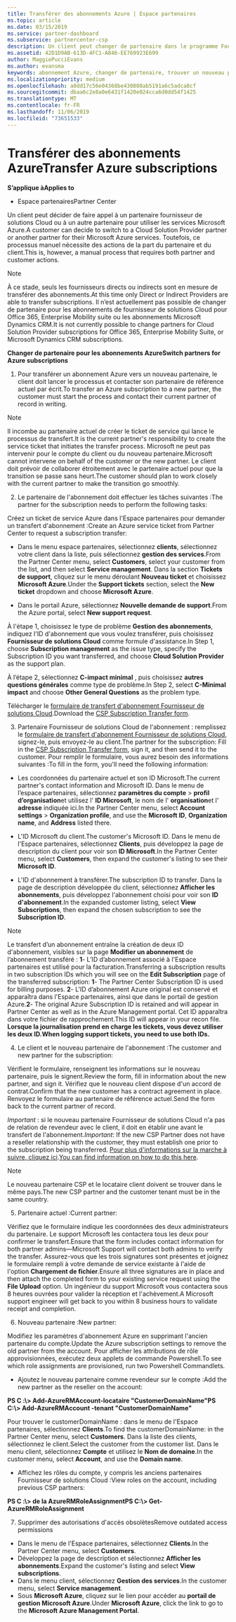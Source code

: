 ```yaml
---
title: Transférer des abonnements Azure | Espace partenaires
ms.topic: article
ms.date: 03/15/2019
ms.service: partner-dashboard
ms.subservice: partnercenter-csp
description: Un client peut changer de partenaire dans le programme Fournisseur de solutions&nbsp;Cloud pour utiliser les services Microsoft&nbsp;Azure. Toutefois, ce processus manuel nécessite des actions de la part du partenaire et du client.
ms.assetid: 42D1D9AB-613D-4FC1-A846-EE769923E699
author: MaggiePucciEvans
ms.author: evansma
keywords: abonnement Azure, changer de partenaire, trouver un nouveau partenaire, autre partenaire
ms.localizationpriority: medium
ms.openlocfilehash: a0dd17c56e04368be430808ab5191a6c5adca8cf
ms.sourcegitcommit: dbaa6c2e8a0e6431f1420e024cca6d0dd54f1425
ms.translationtype: MT
ms.contentlocale: fr-FR
ms.lasthandoff: 11/06/2019
ms.locfileid: "73651533"
---
```

# <a name="transfer-azure-subscriptions"></a><span data-ttu-id="6417b-105">Transférer des abonnements Azure</span><span class="sxs-lookup"><span data-stu-id="6417b-105">Transfer Azure subscriptions</span></span> 

<span data-ttu-id="6417b-106">**S’applique à**</span><span class="sxs-lookup"><span data-stu-id="6417b-106">**Applies to**</span></span>

-  <span data-ttu-id="6417b-107">Espace partenaires</span><span class="sxs-lookup"><span data-stu-id="6417b-107">Partner Center</span></span>

<span data-ttu-id="6417b-108">Un client peut décider de faire appel à un partenaire fournisseur de solutions Cloud ou à un autre partenaire pour utiliser les services Microsoft Azure.</span><span class="sxs-lookup"><span data-stu-id="6417b-108">A customer can decide to switch to a Cloud Solution Provider partner or another partner for their Microsoft Azure services.</span></span> <span data-ttu-id="6417b-109">Toutefois, ce processus manuel nécessite des actions de la part du partenaire et du client.</span><span class="sxs-lookup"><span data-stu-id="6417b-109">This is, however, a manual process that requires both partner and customer actions.</span></span>

>[!Note]  
><span data-ttu-id="6417b-110">À ce stade, seuls les fournisseurs directs ou indirects sont en mesure de transférer des abonnements.</span><span class="sxs-lookup"><span data-stu-id="6417b-110">At this time only Direct or Indirect Providers are able to transfer subscriptions.</span></span>
><span data-ttu-id="6417b-111">Il n’est actuellement pas possible de changer de partenaire pour les abonnements de fournisseur de solutions Cloud pour Office 365, Enterprise Mobility suite ou les abonnements Microsoft Dynamics CRM.</span><span class="sxs-lookup"><span data-stu-id="6417b-111">It is not currently possible to change partners for Cloud Solution Provider subscriptions for Office 365, Enterprise Mobility Suite, or Microsoft Dynamics CRM subscriptions.</span></span>



<span data-ttu-id="6417b-112">**Changer de partenaire pour les abonnements Azure**</span><span class="sxs-lookup"><span data-stu-id="6417b-112">**Switch partners for Azure subscriptions**</span></span>

1. <span data-ttu-id="6417b-113">Pour transférer un abonnement Azure vers un nouveau partenaire, le client doit lancer le processus et contacter son partenaire de référence actuel par écrit.</span><span class="sxs-lookup"><span data-stu-id="6417b-113">To transfer an Azure subscription to a new partner, the customer must start the process and contact their current partner of record in writing.</span></span> 
>[!Note]
><span data-ttu-id="6417b-114">Il incombe au partenaire actuel de créer le ticket de service qui lance le processus de transfert.</span><span class="sxs-lookup"><span data-stu-id="6417b-114">It is the current partner's responsibility to create the service ticket that initiates the transfer process.</span></span> <span data-ttu-id="6417b-115">Microsoft ne peut pas intervenir pour le compte du client ou du nouveau partenaire.</span><span class="sxs-lookup"><span data-stu-id="6417b-115">Microsoft cannot intervene on behalf of the customer or the new partner.</span></span> <span data-ttu-id="6417b-116">Le client doit prévoir de collaborer étroitement avec le partenaire actuel pour que la transition se passe sans heurt.</span><span class="sxs-lookup"><span data-stu-id="6417b-116">The customer should plan to work closely with the current partner to make the transition go smoothly.</span></span>

2. <span data-ttu-id="6417b-117">Le partenaire de l'abonnement doit effectuer les tâches suivantes :</span><span class="sxs-lookup"><span data-stu-id="6417b-117">The partner for the subscription needs to perform the following tasks:</span></span>

<span data-ttu-id="6417b-118">Créez un ticket de service Azure dans l'Espace partenaires pour demander un transfert d'abonnement&nbsp;:</span><span class="sxs-lookup"><span data-stu-id="6417b-118">Create an Azure service ticket from Partner Center to request a subscription transfer:</span></span>
-   <span data-ttu-id="6417b-119">Dans le menu espace partenaires, sélectionnez **clients**, sélectionnez votre client dans la liste, puis sélectionnez **gestion des services**.</span><span class="sxs-lookup"><span data-stu-id="6417b-119">From the Partner Center menu, select **Customers**, select your customer from the list, and then select **Service management**.</span></span> <span data-ttu-id="6417b-120">Dans la section **Tickets de support**, cliquez sur le menu déroulant **Nouveau ticket** et choisissez **Microsoft Azure**.</span><span class="sxs-lookup"><span data-stu-id="6417b-120">Under the **Support tickets** section, select the **New ticket** dropdown and choose **Microsoft Azure**.</span></span>

-   <span data-ttu-id="6417b-121">Dans le portail Azure, sélectionnez **Nouvelle demande de support**.</span><span class="sxs-lookup"><span data-stu-id="6417b-121">From the Azure portal, select **New support request**.</span></span>

<span data-ttu-id="6417b-122">À l'étape&nbsp;1, choisissez le type de problème **Gestion des abonnements**, indiquez l'ID d'abonnement que vous voulez transférer, puis choisissez **Fournisseur de solutions&nbsp;Cloud** comme formule d'assistance.</span><span class="sxs-lookup"><span data-stu-id="6417b-122">In Step 1, choose **Subscription management** as the issue type, specify the Subscription ID you want transferred, and choose **Cloud Solution Provider** as the support plan.</span></span>

<span data-ttu-id="6417b-123">À l’étape 2, sélectionnez **C-impact minimal** , puis choisissez **autres questions générales** comme type de problème.</span><span class="sxs-lookup"><span data-stu-id="6417b-123">In Step 2, select **C-Minimal impact** and choose **Other General Questions** as the problem type.</span></span>

<span data-ttu-id="6417b-124">Télécharger le [formulaire de transfert d'abonnement Fournisseur de solutions Cloud](https://assets.windowsphone.com/5222c408-e546-4e01-b72a-2ec7d4c43d57/CSP_Subscription_Transfer_Form_Azure_InvariantCulture_Default.zip).</span><span class="sxs-lookup"><span data-stu-id="6417b-124">Download the [CSP Subscription Transfer form](https://assets.windowsphone.com/5222c408-e546-4e01-b72a-2ec7d4c43d57/CSP_Subscription_Transfer_Form_Azure_InvariantCulture_Default.zip).</span></span>

3. <span data-ttu-id="6417b-125">Partenaire Fournisseur de solutions Cloud de l'abonnement : remplissez le [formulaire de transfert d'abonnement Fournisseur de solutions Cloud](https://assets.windowsphone.com/5222c408-e546-4e01-b72a-2ec7d4c43d57/CSP_Subscription_Transfer_Form_Azure_InvariantCulture_Default.zip), signez-le, puis envoyez-le au client.</span><span class="sxs-lookup"><span data-stu-id="6417b-125">The partner for the subscription: Fill in the [CSP Subscription Transfer form](https://assets.windowsphone.com/5222c408-e546-4e01-b72a-2ec7d4c43d57/CSP_Subscription_Transfer_Form_Azure_InvariantCulture_Default.zip), sign it, and then send it to the customer.</span></span> <span data-ttu-id="6417b-126">Pour remplir le formulaire, vous aurez besoin des informations suivantes&nbsp;:</span><span class="sxs-lookup"><span data-stu-id="6417b-126">To fill in the form, you'll need the following information:</span></span>

- <span data-ttu-id="6417b-127">Les coordonnées du partenaire actuel et son ID Microsoft.</span><span class="sxs-lookup"><span data-stu-id="6417b-127">The current partner's contact information and Microsoft ID.</span></span> <span data-ttu-id="6417b-128">Dans le menu de l’espace partenaires, sélectionnez **paramètres du compte** &gt; **profil d’organisation**et utilisez l' **ID Microsoft**, le nom de l' **organisation**et l' **adresse** indiquée ici.</span><span class="sxs-lookup"><span data-stu-id="6417b-128">In the Partner Center menu, select **Account settings** &gt; **Organization profile**, and use the **Microsoft ID**, **Organization name**, and **Address** listed there.</span></span>

- <span data-ttu-id="6417b-129">L'ID&nbsp;Microsoft du client.</span><span class="sxs-lookup"><span data-stu-id="6417b-129">The customer's Microsoft ID.</span></span> <span data-ttu-id="6417b-130">Dans le menu de l'Espace partenaires, sélectionnez **Clients**, puis développez la page de description du client pour voir son **ID&nbsp;Microsoft**.</span><span class="sxs-lookup"><span data-stu-id="6417b-130">In the Partner Center menu, select **Customers**, then expand the customer's listing to see their **Microsoft ID**.</span></span>

- <span data-ttu-id="6417b-131">L'ID d'abonnement à transférer.</span><span class="sxs-lookup"><span data-stu-id="6417b-131">The subscription ID to transfer.</span></span> <span data-ttu-id="6417b-132">Dans la page de description développée du client, sélectionnez **Afficher les abonnements**, puis développez l'abonnement choisi pour voir son **ID d'abonnement**.</span><span class="sxs-lookup"><span data-stu-id="6417b-132">In the expanded customer listing, select **View Subscriptions**, then expand the chosen subscription to see the **Subscription ID**.</span></span>

>[!Note]
><span data-ttu-id="6417b-133">Le transfert d’un abonnement entraîne la création de deux ID d'abonnement, visibles sur la page **Modifier un abonnement** de l’abonnement transféré : **1**- L’ID d’abonnement associé à l'Espace partenaires est utilisé pour la facturation.</span><span class="sxs-lookup"><span data-stu-id="6417b-133">Transferring a subscription results in two subscription IDs which you will see on the **Edit Subscription** page of the transferred subscription: **1**- The Partner Center Subscription ID is used for billing purposes.</span></span> 
<span data-ttu-id="6417b-134">**2**- L'ID d’abonnement Azure original est conservé et apparaîtra dans l'Espace partenaires, ainsi que dans le portail de gestion Azure.</span><span class="sxs-lookup"><span data-stu-id="6417b-134">**2**-  The original Azure Subscription ID is retained and will appear in Partner Center as well as in the Azure Management portal.</span></span> <span data-ttu-id="6417b-135">Cet ID apparaîtra dans votre fichier de rapprochement.</span><span class="sxs-lookup"><span data-stu-id="6417b-135">This ID will appear in your recon file.</span></span>  <span data-ttu-id="6417b-136">**Lorsque la journalisation prend en charge les tickets, vous devez utiliser les deux ID.**</span><span class="sxs-lookup"><span data-stu-id="6417b-136">**When logging support tickets, you need to use both IDs.**</span></span>

4. <span data-ttu-id="6417b-137">Le client et le nouveau partenaire de l'abonnement :</span><span class="sxs-lookup"><span data-stu-id="6417b-137">The customer and new partner for the subscription:</span></span>

<span data-ttu-id="6417b-138">Vérifient le formulaire, renseignent les informations sur le nouveau partenaire, puis le signent.</span><span class="sxs-lookup"><span data-stu-id="6417b-138">Review the form, fill in information about the new partner, and sign it.</span></span> <span data-ttu-id="6417b-139">Vérifiez que le nouveau client dispose d'un accord de contrat.</span><span class="sxs-lookup"><span data-stu-id="6417b-139">Confirm that the new customer has a contract agreement in place.</span></span> <span data-ttu-id="6417b-140">Renvoyez le formulaire au partenaire de référence actuel.</span><span class="sxs-lookup"><span data-stu-id="6417b-140">Send the form back to the current partner of record.</span></span>

<span data-ttu-id="6417b-141">*Important*&nbsp;: si le nouveau partenaire Fournisseur de solutions&nbsp;Cloud n'a pas de relation de revendeur avec le client, il doit en établir une avant le transfert de l'abonnement.</span><span class="sxs-lookup"><span data-stu-id="6417b-141">*Important*: If the new CSP Partner does not have a reseller relationship with the customer, they must establish one prior to the subscription being transferred.</span></span> <span data-ttu-id="6417b-142">[Pour plus d'informations sur la marche à suivre, cliquez ici](request-a-relationship-with-a-customer.md).</span><span class="sxs-lookup"><span data-stu-id="6417b-142">[You can find information on how to do this here](request-a-relationship-with-a-customer.md).</span></span>

>[!Note]
><span data-ttu-id="6417b-143">Le nouveau partenaire CSP et le locataire client doivent se trouver dans le même pays.</span><span class="sxs-lookup"><span data-stu-id="6417b-143">The new CSP partner and the customer tenant must be in the same country.</span></span> 

5. <span data-ttu-id="6417b-144">Partenaire actuel :</span><span class="sxs-lookup"><span data-stu-id="6417b-144">Current partner:</span></span>

<span data-ttu-id="6417b-145">Vérifiez que le formulaire indique les coordonnées des deux administrateurs du partenaire. Le support Microsoft les contactera tous les deux pour confirmer le transfert.</span><span class="sxs-lookup"><span data-stu-id="6417b-145">Ensure that the form includes contact information for both partner admins—Microsoft Support will contact both admins to verify the transfer.</span></span> <span data-ttu-id="6417b-146">Assurez-vous que les trois signatures sont présentes et joignez le formulaire rempli à votre demande de service existante à l'aide de l'option **Chargement de fichier**.</span><span class="sxs-lookup"><span data-stu-id="6417b-146">Ensure all three signatures are in place and then attach the completed form to your existing service request using the **File Upload** option.</span></span> <span data-ttu-id="6417b-147">Un ingénieur du support Microsoft vous contactera sous 8 heures ouvrées pour valider la réception et l'achèvement.</span><span class="sxs-lookup"><span data-stu-id="6417b-147">A Microsoft support engineer will get back to you within 8 business hours to validate receipt and completion.</span></span>

6. <span data-ttu-id="6417b-148">Nouveau partenaire :</span><span class="sxs-lookup"><span data-stu-id="6417b-148">New partner:</span></span>

<span data-ttu-id="6417b-149">Modifiez les paramètres d'abonnement Azure en supprimant l'ancien partenaire du compte.</span><span class="sxs-lookup"><span data-stu-id="6417b-149">Update the Azure subscription settings to remove the old partner from the account.</span></span> <span data-ttu-id="6417b-150">Pour afficher les attributions de rôle approvisionnées, exécutez deux applets de commande Powershell.</span><span class="sxs-lookup"><span data-stu-id="6417b-150">To see which role assignments are provisioned, run two Powershell Commandlets.</span></span>

-   <span data-ttu-id="6417b-151">Ajoutez le nouveau partenaire comme revendeur sur le compte&nbsp;:</span><span class="sxs-lookup"><span data-stu-id="6417b-151">Add the new partner as the reseller on the account:</span></span>

<span data-ttu-id="6417b-152">**PS C :\\&gt; Add-AzureRMAccount-locataire "CustomerDomainName"**</span><span class="sxs-lookup"><span data-stu-id="6417b-152">**PS C:\\&gt; Add-AzureRMAccount -tenant "CustomerDomainName"**</span></span>

<span data-ttu-id="6417b-153">Pour trouver le customerDomainName&nbsp;: dans le menu de l'Espace partenaires, sélectionnez **Clients**.</span><span class="sxs-lookup"><span data-stu-id="6417b-153">To find the customerDomainName: in the Partner Center menu, select **Customers**.</span></span> <span data-ttu-id="6417b-154">Dans la liste des clients, sélectionnez le client.</span><span class="sxs-lookup"><span data-stu-id="6417b-154">Select the customer from the customer list.</span></span> <span data-ttu-id="6417b-155">Dans le menu client, sélectionnez **Compte** et utilisez le **Nom de domaine**.</span><span class="sxs-lookup"><span data-stu-id="6417b-155">In the customer menu, select **Account**, and use the **Domain name**.</span></span>

-   <span data-ttu-id="6417b-156">Affichez les rôles du compte, y compris les anciens partenaires Fournisseur de solutions&nbsp;Cloud&nbsp;:</span><span class="sxs-lookup"><span data-stu-id="6417b-156">View roles on the account, including previous CSP partners:</span></span>

<span data-ttu-id="6417b-157">**PS C :\\&gt; de la AzureRMRoleAssignment**</span><span class="sxs-lookup"><span data-stu-id="6417b-157">**PS C:\\&gt; Get-AzureRMRoleAssignment**</span></span>

7. <span data-ttu-id="6417b-158">Supprimer des autorisations d'accès obsolètes</span><span class="sxs-lookup"><span data-stu-id="6417b-158">Remove outdated access permissions</span></span>

-  <span data-ttu-id="6417b-159">Dans le menu de l'Espace partenaires, sélectionnez **Clients**.</span><span class="sxs-lookup"><span data-stu-id="6417b-159">In the Partner Center menu, select **Customers**.</span></span> 
-  <span data-ttu-id="6417b-160">Développez la page de description et sélectionnez **Afficher les abonnements**.</span><span class="sxs-lookup"><span data-stu-id="6417b-160">Expand the customer's listing and select **View subscriptions**.</span></span> 
-  <span data-ttu-id="6417b-161">Dans le menu client, sélectionnez **Gestion des services**.</span><span class="sxs-lookup"><span data-stu-id="6417b-161">In the customer menu, select **Service management**.</span></span> 
-  <span data-ttu-id="6417b-162">Sous **Microsoft&nbsp;Azure**, cliquez sur le lien pour accéder au **portail de gestion Microsoft&nbsp;Azure**.</span><span class="sxs-lookup"><span data-stu-id="6417b-162">Under **Microsoft Azure**, click the link to go to the **Microsoft Azure Management Portal**.</span></span>

 

 



